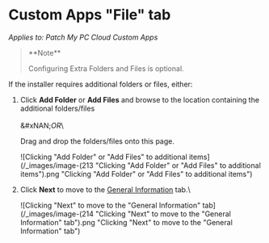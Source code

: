 # Custom Apps "File" tab

_Applies to: Patch My PC Cloud Custom Apps_

<blockquote class="wp-block-quote">
<p>**Note**</p>
<p>Configuring Extra Folders and Files is optional.</p>
</blockquote>

If the installer requires additional folders or files, either:

1.  Click **Add Folder** or **Add Files** and browse to the location containing the additional folders/files\
    \
    &#xNAN;_&#x4F;R_\


    Drag and drop the folders/files onto this page.



    ![Clicking "Add Folder" or "Add Files" to additional items](/_images/image-(213 "Clicking \"Add Folder\" or \"Add Files\" to additional items").png "Clicking &#x22;Add Folder&#x22; or &#x22;Add Files&#x22; to additional items")


2.  Click **Next** to move to the [General Information](custom-apps-general-information-tab.md) tab.\


    ![Clicking "Next" to move to the "General Information" tab](/_images/image-(214 "Clicking \"Next\" to move to the \"General Information\" tab").png "Clicking &#x22;Next&#x22; to move to the &#x22;General Information&#x22; tab")